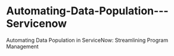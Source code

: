 # Automating-Data-Population---Servicenow
Automating Data Population in ServiceNow: Streamlining Program Management
